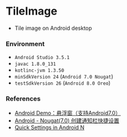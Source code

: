 # TileImage
+ Tile image on Android desktop

### Environment
+ `Android Studio 3.5.1`
+ `javac 1.8.0_131`
+ `kotlinc-jvm 1.3.50`
+ `minSdkVersion 24` (`Android 7.0 Nougat`)
+ `testSdkVersion 26` (`Android 8.0 Oreo`)

### References
+ [Android Demo：悬浮窗（支持Android7.0）](https://www.jianshu.com/p/ac63c57d2555)
+ [Android - Nougat(7.0) 创建通知栏快捷设置](https://gavinliu.cn/2016/08/04/Android-Nougat-7-%E5%88%9B%E5%BB%BA%E9%80%9A%E7%9F%A5%E6%A0%8F%E7%9A%84%E5%BF%AB%E6%8D%B7%E8%AE%BE%E7%BD%AE/)
+ [Quick Settings in Android N](https://medium.com/@KieronQuinn/quick-settings-in-android-n-ea8ad8ce2eea)